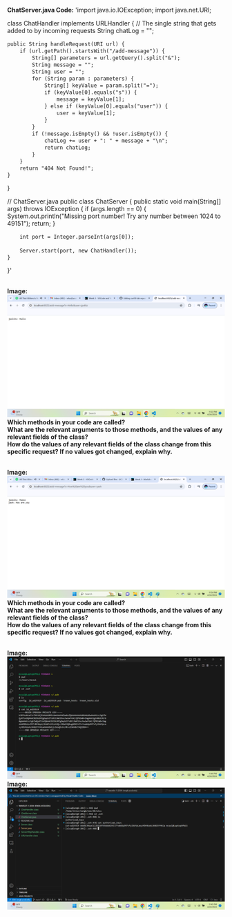 **ChatServer.java Code:**
'import java.io.IOException;
import java.net.URI;

class ChatHandler implements URLHandler {
    // The single string that gets added to by incoming requests
    String chatLog = "";

    public String handleRequest(URI url) {
        if (url.getPath().startsWith("/add-message")) {
            String[] parameters = url.getQuery().split("&");
            String message = "";
            String user = "";
            for (String param : parameters) {
                String[] keyValue = param.split("=");
                if (keyValue[0].equals("s")) {
                    message = keyValue[1];
                } else if (keyValue[0].equals("user")) {
                    user = keyValue[1];
                }
            }
            if (!message.isEmpty() && !user.isEmpty()) {
                chatLog += user + ": " + message + "\n";
                return chatLog;
            }
        }
        return "404 Not Found!";
    }
}

// ChatServer.java
public class ChatServer {
    public static void main(String[] args) throws IOException {
        if (args.length == 0) {
            System.out.println("Missing port number! Try any number between 1024 to 49151");
            return;
        }

        int port = Integer.parseInt(args[0]);

        Server.start(port, new ChatHandler());
    }
}'

<br>**Image:**![Image](lab2pic1.png)
<br>**Which methods in your code are called?**
<br>**What are the relevant arguments to those methods, and the values of any relevant fields of the class?**
<br>**How do the values of any relevant fields of the class change from this specific request? If no values got changed, explain why.**

<br>**Image:**![Image](lab2pic2.png)
<br>**Which methods in your code are called?**
<br>**What are the relevant arguments to those methods, and the values of any relevant fields of the class?**
<br>**How do the values of any relevant fields of the class change from this specific request? If no values got changed, explain why.**

<br>**Image:**![Image](privatekey.png)
<br>**Image:**![Image](publickey.png)

